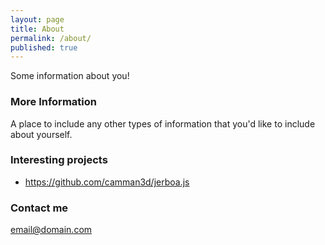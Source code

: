 ```yaml
---
layout: page
title: About
permalink: /about/
published: true
---
```


Some information about you!

### More Information

A place to include any other types of information that you'd like to include about yourself.

### Interesting projects

- https://github.com/camman3d/jerboa.js

### Contact me

[email@domain.com](mailto:email@domain.com)

